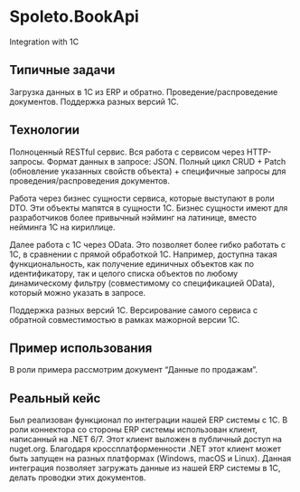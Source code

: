 # Spoleto.BookApi
Integration with 1C

## Типичные задачи
Загрузка данных в 1С из ERP и обратно. 
Проведение/распроведение документов. 
Поддержка разных версий 1С. 

## Технологии
Полноценный RESTful сервис. 
Вся работа с сервисом через HTTP-запросы. 
Формат данных в запросе: JSON. 
Полный цикл CRUD + Patch (обновление указанных свойств объекта) + специфичные запросы для проведения/распроведения документов. 

Работа через бизнес сущности сервиса, которые выступают в роли DTO. Эти объекты мапятся в сущности 1С. Бизнес сущности имеют для разработчиков более привычный нэйминг на латинице, вместо нейминга 1С на кириллице.

Далее работа с 1С через OData. Это позволяет более гибко работать с 1С, в сравнении с прямой обработкой 1С. Например, доступна такая функциональность, как получение единичных объектов как по идентификатору, так и целого списка объектов по любому динамическому фильтру (совместимому со спецификацией OData), который можно указать в запросе.

Поддержка разных версий 1С. Версирование самого сервиса с обратной совместимостью в рамках мажорной версии 1С.

## Пример использования
В роли примера рассмотрим документ “Данные по продажам”.


## Реальный кейс
Был реализован функционал по интеграции нашей ERP системы с 1С. 
В роли коннектора со стороны ERP системы использован клиент, написанный на .NET 6/7. Этот клиент выложен в публичный доступ на nuget.org. Благодаря кроссплатформенности .NET этот клиент может быть запущен на разных платформах (Windows, macOS и Linux). 
Данная интеграция позволяет загружать данные из нашей ERP системы в 1С, делать проводки этих документов.

